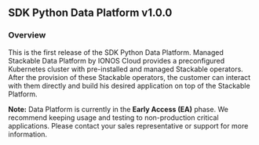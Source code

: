 ## SDK Python Data Platform v1.0.0

### Overview
This is the first release of the SDK Python Data Platform.
Managed Stackable Data Platform by IONOS Cloud provides a preconfigured Kubernetes cluster with pre-installed and managed Stackable operators. After the provision of these Stackable operators, the customer can interact with them directly and build his desired application on top of the Stackable Platform.


**Note:** Data Platform is currently in the **Early Access (EA)** phase. We recommend keeping usage and testing to non-production critical applications. Please contact your sales representative or support for more information.
